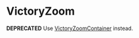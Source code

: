 # VictoryZoom

**DEPRECATED** Use [VictoryZoomContainer](https://formidable.com/open-source/victory/docs/victory-zoom-container) instead.

